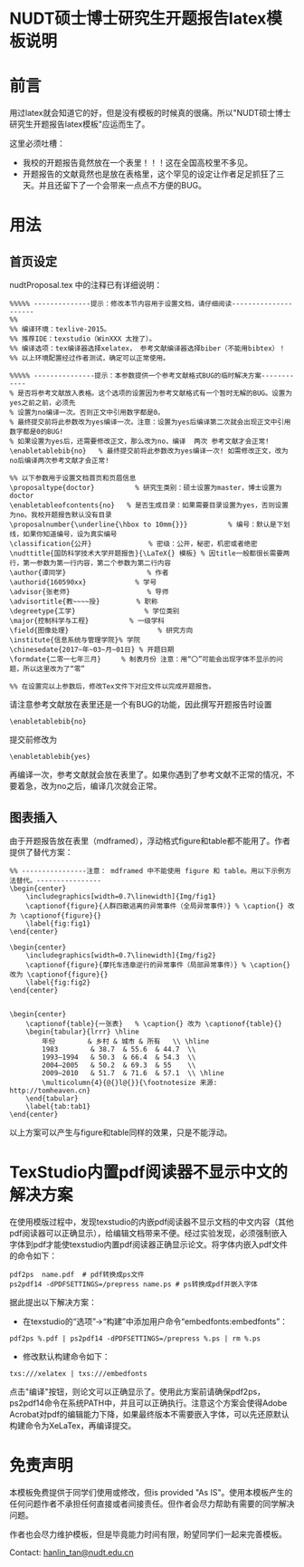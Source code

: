 # NUDT硕士博士研究生开题报告latex模板说明

# 前言
用过latex就会知道它的好，但是没有模板的时候真的很痛。所以"NUDT硕士博士研究生开题报告latex模板"应运而生了。

这里必须吐槽：
+ 我校的开题报告竟然放在一个表里！！！这在全国高校里不多见。
+ 开题报告的文献竟然也是放在表格里，这个罕见的设定让作者足足抓狂了三天。并且还留下了一个会带来一点点不方便的BUG。

# 用法

## 首页设定

nudtProposal.tex 中的注释已有详细说明：
```
%%%%% --------------提示：修改本节内容用于设置文档，请仔细阅读---------------------
%% 
%% 编译环境：texlive-2015。
%% 推荐IDE：texstudio（WinXXX 太挫了）。
%% 编译选项：tex编译器选择xelatex， 参考文献编译器选择biber（不能用bibtex）！
%% 以上环境配置经过作者测试，确定可以正常使用。

%%%%% ---------------提示：本参数提供一个参考文献格式BUG的临时解决方案------------
% 是否将参考文献放入表格。这个选项的设置因为参考文献格式有一个暂时无解的BUG。设置为yes之前之前，必须先
% 设置为no编译一次。否则正文中引用数字都是0。
% 最终提交前将此参数改为yes编译一次。注意：设置为yes后编译第二次就会出现正文中引用数字都是0的BUG!
% 如果设置为yes后，还需要修改正文，那么改为no，编译  两次 参考文献才会正常!
\enabletablebib{no}   % 最终提交前将此参数改为yes编译一次! 如需修改正文，改为no后编译两次参考文献才会正常!   

%% 以下参数用于设置文档首页和页眉信息
\proposaltype{doctor}          % 研究生类别：硕士设置为master，博士设置为doctor 
\enabletableofcontents{no}   % 是否生成目录：如果需要目录设置为yes，否则设置为no。我校开题报告默认没有目录
\proposalnumber{\underline{\hbox to 10mm{}}}          % 编号：默认是下划线，如果你知道编号，设为真实编号
\classification{公开}              % 密级：公开，秘密，机密或者绝密
\nudttitle{国防科学技术大学开题报告}{\LaTeX{} 模板} % 因title一般都很长需要两行，第一参数为第一行内容，第二个参数为第二行内容
\author{谭同学}                    % 作者
\authorid{160590xx}            % 学号
\advisor{张老师}                   % 导师
\advisortitle{教~~~~授}         % 职称
\degreetype{工学}                 % 学位类别
\major{控制科学与工程}          % 一级学科
\field{图像处理}                      % 研究方向
\institute{信息系统与管理学院}% 学院
\chinesedate{2017~年~03~月~01日} % 开题日期
\formdate{二零一七年三月}     % 制表月份 注意：用“〇”可能会出现字体不显示的问题，所以这里改为了“零”

%% 在设置完以上参数后，修改Tex文件下对应文件以完成开题报告。
```
请注意参考文献放在表里还是一个有BUG的功能，因此撰写开题报告时设置
```
\enabletablebib{no}  
```
提交前修改为
```
\enabletablebib{yes}  
```
再编译一次，参考文献就会放在表里了。如果你遇到了参考文献不正常的情况，不要着急，改为no之后，编译几次就会正常。

## 图表插入

由于开题报告放在表里（mdframed），浮动格式figure和table都不能用了。作者提供了替代方案：
```
%% ----------------注意： mdframed 中不能使用 figure 和 table。用以下示例方法替代。----------------
\begin{center}
	\includegraphics[width=0.7\linewidth]{Img/fig1}
	\captionof{figure}{人群四散逃离的异常事件（全局异常事件）} % \caption{} 改为 \captionof{figure}{}
	\label{fig:fig1}
\end{center}

\begin{center}
	\includegraphics[width=0.7\linewidth]{Img/fig2}
	\captionof{figure}{摩托车违章逆行的异常事件（局部异常事件）} % \caption{} 改为 \captionof{figure}{}
	\label{fig:fig2}
\end{center}


\begin{center}
	\captionof{table}{一张表}   % \caption{} 改为 \captionof{table}{}
	\begin{tabular}{lrrr} \hline
		年份        & 乡村 & 城市 & 所有   \\ \hline
		1983        & 38.7  & 55.6  & 44.7  \\
		1993–1994   & 50.3  & 66.4  & 54.3  \\
		2004–2005   & 50.2  & 69.3  & 55    \\
		2009–2010   & 51.7  & 71.6  & 57.1  \\ \hline
		\multicolumn{4}{@{}l@{}}{\footnotesize 来源: http://tomheaven.cn} 
	\end{tabular}
    \label{tab:tab1}
\end{center}
```
以上方案可以产生与figure和table同样的效果，只是不能浮动。

# TexStudio内置pdf阅读器不显示中文的解决方案

在使用模版过程中，发现texstudio的内嵌pdf阅读器不显示文档的中文内容（其他pdf阅读器可以正确显示），给编辑文档带来不便。经过实验发现，必须强制嵌入字体到pdf才能使texstudio内置pdf阅读器正确显示论文。将字体内嵌入pdf文件的命令如下：
```
pdf2ps  name.pdf  # pdf转换成ps文件
ps2pdf14 -dPDFSETTINGS=/prepress name.ps # ps转换成pdf并嵌入字体
```

据此提出以下解决方案：

+ 在texstudio的“选项”->“构建”中添加用户命令“embedfonts:embedfonts”：
```
pdf2ps %.pdf | ps2pdf14 -dPDFSETTINGS=/prepress %.ps | rm %.ps
```
+ 修改默认构建命令如下：
```
txs:///xelatex | txs:///embedfonts
```

点击"编译"按钮，则论文可以正确显示了。使用此方案前请确保pdf2ps，ps2pdf14命令在系统PATH中，并且可以正确执行。注意这个方案会使得Adobe Acrobat对pdf的编辑能力下降，如果最终版本不需要嵌入字体，可以先还原默认构建命令为XeLaTex，再编译提交。


# 免责声明
本模板免费提供于同学们使用或修改，但is provided "As IS"。使用本模板产生的任何问题作者不承担任何直接或者间接责任。但作者会尽力帮助有需要的同学解决问题。

作者也会尽力维护模板，但是毕竟能力时间有限，盼望同学们一起来完善模板。

Contact: hanlin_tan@nudt.edu.cn